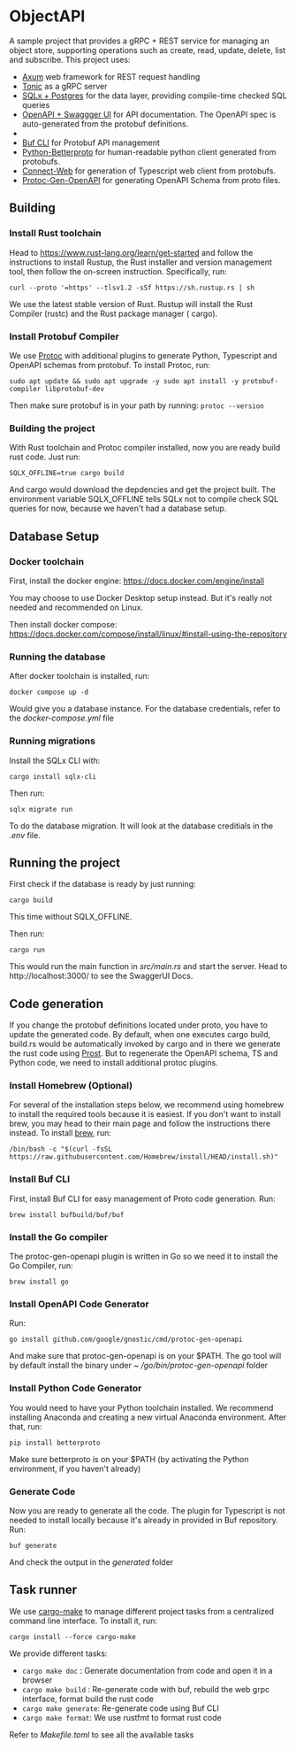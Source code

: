 # ObjectAPI

A sample project that provides a gRPC + REST service for managing an object store, supporting operations such as
create, read, update, delete, list and subscribe. This project uses:

- [Axum](https://github.com/tokio-rs/axum) web framework for REST request handling
- [Tonic](https://github.com/hyperium/tonic) as a gRPC server
- [SQLx + Postgres](https://github.com/launchbadge/sqlx) for the data layer, providing compile-time checked SQL queries
- [OpenAPI + Swaggger UI](https://swagger.io/tools/swagger-ui/) for API documentation. The OpenAPI spec is
  auto-generated from the protobuf definitions.
-
- [Buf CLI](https://buf.build/docs/tutorials/getting-started-with-buf-cli) for Protobuf API management
- [Python-Betterproto](https://github.com/danielgtaylor/python-betterproto) for human-readable python client
  generated from protobufs.
- [Connect-Web](https://connect.build/) for generation of Typescript web client from protobufs.
- [Protoc-Gen-OpenAPI](https://github.com/google/gnostic/tree/main/cmd/protoc-gen-openapi) for generating OpenAPI
  Schema from proto files.

## Building

### Install Rust toolchain

Head to https://www.rust-lang.org/learn/get-started and follow the instructions to install Rustup, the Rust
installer and version management tool, then follow the on-screen instruction. Specifically, run:

`curl --proto '=https' --tlsv1.2 -sSf https://sh.rustup.rs | sh`

We use the latest stable version of Rust. Rustup will install the Rust Compiler (rustc) and the Rust package manager (
cargo).

### Install Protobuf Compiler

We use [Protoc](https://grpc.io/docs/protoc-installation/) with additional plugins to generate Python, Typescript
and OpenAPI schemas from protobuf. To install Protoc, run:

`sudo apt update && sudo apt upgrade -y
sudo apt install -y protobuf-compiler libprotobuf-dev`

Then make sure protobuf is in your path by running: `protoc --version`

### Building the project

With Rust toolchain and Protoc compiler installed, now you are ready build rust code. Just run:

`SQLX_OFFLINE=true cargo build`

And cargo would download the depdencies and get the project built. The environment variable SQLX_OFFLINE tells
SQLx not to compile check SQL queries for now, because we haven't had a database setup.

## Database Setup

### Docker toolchain

First, install the docker engine: https://docs.docker.com/engine/install

You may choose to use Docker Desktop setup instead. But it's really not needed and recommended on Linux.

Then install docker compose: https://docs.docker.com/compose/install/linux/#install-using-the-repository

### Running the database

After docker toolchain is installed, run:

`docker compose up -d`

Would give you a database instance. For the database credentials, refer to the *docker-compose.yml* file

### Running migrations

Install the SQLx CLI with:

`cargo install sqlx-cli`

Then run:

`sqlx migrate run`

To do the database migration. It will look at the database creditials in the *.env* file.

## Running the project

First check if the database is ready by just running:

`cargo build`

This time without SQLX_OFFLINE.

Then run:

`cargo run`

This would run the main function in *src/main.rs* and start the server. Head to http://localhost:3000/ to see the
SwaggerUI Docs.

## Code generation

If you change the protobuf definitions located under proto, you have to update the generated code. By default, when
one executes cargo build, build.rs would be automatically invoked by cargo and in there we generate the rust code
using [Prost](https://docs.docker.com/compose/install/linux/#install-using-the-repository). But to regenerate the
OpenAPI schema, TS and Python code, we need to install additional protoc plugins.

### Install Homebrew (Optional)

For several of the installation steps below, we recommend using homebrew to install the required tools because it is
easiest. If you don't want to install brew, you may head to their main page and follow the instructions there instead.
To
install [brew](https://brew.sh/index_de), run:

`/bin/bash -c "$(curl -fsSL https://raw.githubusercontent.com/Homebrew/install/HEAD/install.sh)"`

### Install Buf CLI

First, install Buf CLI for easy management of Proto code generation. Run:

`brew install bufbuild/buf/buf`

### Install the Go compiler

The protoc-gen-openapi plugin is written in Go so we need it to install the Go Compiler, run:

`brew install go`

### Install OpenAPI Code Generator

Run:

`go install github.com/google/gnostic/cmd/protoc-gen-openapi`

And make sure that protoc-gen-openapi is on your $PATH. The go tool will by default install the binary under *~
/go/bin/protoc-gen-openapi* folder

### Install Python Code Generator

You would need to have your Python toolchain installed. We recommend installing Anaconda and creating a new virtual
Anaconda environment. After that, run:

`pip install betterproto`

Make sure betterproto is on your $PATH (by activating the Python environment, if you haven't already)

### Generate Code

Now you are ready to generate all the code. The plugin for Typescript is not needed to install locally because it's
already in provided in Buf repository. Run:

`buf generate`

And check the output in the *generated* folder

## Task runner

We use [cargo-make](https://github.com/sagiegurari/cargo-make) to manage different project tasks from a centralized
command line interface. To install it, run:

`cargo install --force cargo-make`

We provide different tasks:

- `cargo make doc` : Generate documentation from code and open it in a browser
- `cargo make build` : Re-generate code with buf, rebuild the web grpc interface, format build the rust code
- `cargo make generate`: Re-generate code using Buf CLI
- `cargo make format`: We use rustfmt to format rust code

Refer to *Makefile.toml* to see all the available tasks